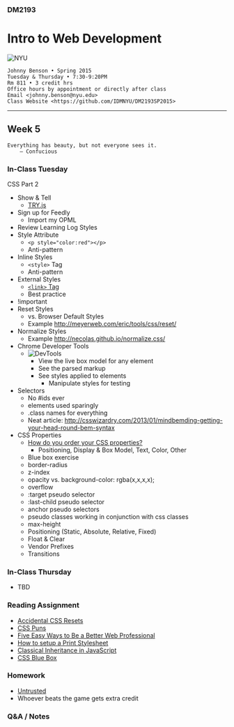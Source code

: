 ### DM2193

# Intro to Web Development

![NYU](https://cloud.githubusercontent.com/assets/238022/5893409/ba1adc36-a4b0-11e4-99e3-a267b37fc726.png)

    Johnny Benson • Spring 2015
    Tuesday & Thursday • 7:30-9:20PM
    Rm 811 • 3 credit hrs
    Office hours by appointment or directly after class
    Email <johnny.benson@nyu.edu>
    Class Website <https://github.com/IDMNYU/DM2193SP2015>

---

## Week 5

    Everything has beauty, but not everyone sees it.
        — Confucious

### In-Class Tuesday
CSS Part 2
* Show & Tell
  * [TRY.js](http://dailyjs.com/2015/02/16/tryjs-mightyeditor)
* Sign up for Feedly
  * Import my OPML
* Review Learning Log Styles
* Style Attribute
  * `<p style="color:red"></p>`
  * Anti-pattern
* Inline Styles
  * `<style>` Tag
  * Anti-pattern
* External Styles
  * [`<link>` Tag](http://www.w3schools.com/tags/tag_link.asp)
  * Best practice
* !important
* Reset Styles
  * vs. Browser Default Styles
  * Example http://meyerweb.com/eric/tools/css/reset/
* Normalize Styles
  * Example http://necolas.github.io/normalize.css/
* Chrome Developer Tools
  * ![DevTools](http://j-hnnybens-n.com/capture/cwqvi.png)
    * View the live box model for any element
    * See the parsed markup
    * See styles applied to elements
      * Manipulate styles for testing
* Selectors
  * No #ids ever
  * elements used sparingly
  * .class names for everything
  * Neat article: http://csswizardry.com/2013/01/mindbemding-getting-your-head-round-bem-syntax
* CSS Properties
  * [How do you order your CSS properties?](http://css-tricks.com/poll-results-how-do-you-order-your-css-properties)
    * Positioning, Display & Box Model, Text, Color, Other
  * Blue box exercise
  * border-radius
  * z-index
  * opacity vs. background-color: rgba(x,x,x,x);
  * overflow
  * :target pseudo selector
  * :last-child pseudo selector
  * anchor pseudo selectors
  * pseudo classes working in conjunction with css classes
  * max-height
  * Positioning (Static, Absolute, Relative, Fixed)
  * Float & Clear
  * Vendor Prefixes
  * Transitions

### In-Class Thursday
* TBD

### Reading Assignment
* [Accidental CSS Resets](http://css-tricks.com/accidental-css-resets)
* [CSS Puns](http://saijogeorge.com/css-puns)
* [Five Easy Ways to Be a Better Web Professional](http://viget.com/flourish/five-easy-ways-to-be-a-better-web-professional)
* [How to setup a Print Stylesheet](http://www.smashingmagazine.com/2011/11/24/how-to-set-up-a-print-style-sheet)
* [Classical Inheritance in JavaScript](http://javascript.crockford.com/inheritance.html)
* [CSS Blue Box](http://css-tricks.com/blue-box)

### Homework
* [Untrusted](http://alexnisnevich.github.io/untrusted)
 * Whoever beats the game gets extra credit

### Q&A / Notes

